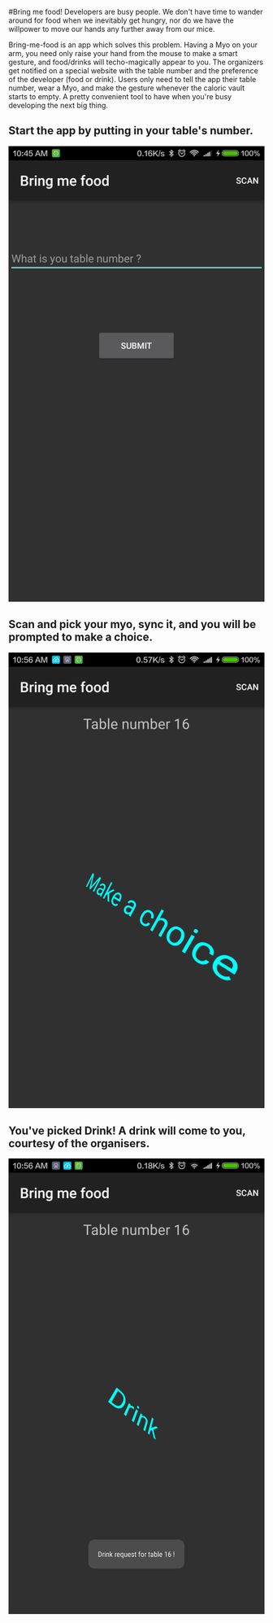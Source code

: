 #Bring me food!
Developers are busy people. We don't have time to wander around for food when we inevitably get hungry, nor do we have the willpower to move our hands any further away from our mice. 

Bring-me-food is an app which solves this problem. Having a Myo on your arm, you need only raise your hand from the mouse to make a smart gesture, and food/drinks will techo-magically appear to you. The organizers get notified on a special website with the table number and the preference of the developer (food or drink). Users only need to tell the app their table number, wear a Myo, and make the gesture whenever the caloric vault starts to empty. A pretty convenient tool to have when you're busy developing the next big thing.


## Start the app by putting in your table's number.
![Enter table number](./Screenshot_2016-03-13-10-45-56_com.thalmic.android.sample.helloworld.png?raw=true "Collect data")

## Scan and pick your myo, sync it, and you will be prompted to make a choice.
![Make a choice](./Screenshot_2016-03-13-10-56-09_com.thalmic.android.sample.helloworld.png?raw=true "Make a choice")

## You've picked Drink! A drink will come to you, courtesy of the organisers.
![Pick something](./Screenshot_2016-03-13-10-56-57_com.thalmic.android.sample.helloworld.png?raw=true "Food or drink")
